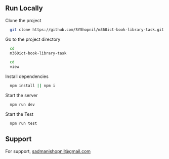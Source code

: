## Run Locally

Clone the project

```bash
  git clone https://github.com/SYShopnil/m360ict-book-library-task.git
```

Go to the project directory

```bash
  cd
  m360ict-book-library-task
```

```bash
  cd
  view
```

Install dependencies

```bash
  npm install || npm i
```

Start the server

```bash
  npm run dev
```

Start the Test

```bash
  npm run test
```

## Support

For support, sadmanishopnil@gmail.com

